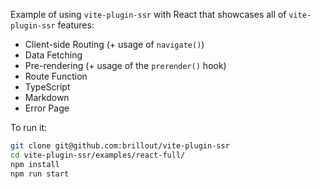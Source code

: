 Example of using `vite-plugin-ssr` with React that showcases all of `vite-plugin-ssr` features:
 - Client-side Routing (+ usage of `navigate()`)
 - Data Fetching
 - Pre-rendering (+ usage of the `prerender()` hook)
 - Route Function
 - TypeScript
 - Markdown
 - Error Page

To run it:

```bash
git clone git@github.com:brillout/vite-plugin-ssr
cd vite-plugin-ssr/examples/react-full/
npm install
npm run start
```
